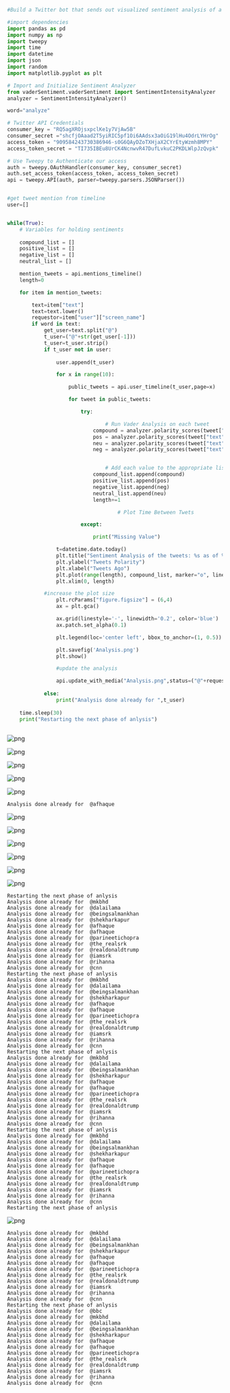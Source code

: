 

```python
#Build a Twitter bot that sends out visualized sentiment analysis of a Twitter account's recent tweets.

#import dependencies
import pandas as pd
import numpy as np
import tweepy
import time
import datetime
import json
import random
import matplotlib.pyplot as plt

# Import and Initialize Sentiment Analyzer
from vaderSentiment.vaderSentiment import SentimentIntensityAnalyzer
analyzer = SentimentIntensityAnalyzer()
```


```python
word="analyze"

# Twitter API Credentials
consumer_key = "RQ5agXROjsxpclKe1y7VjAw5B"
consumer_secret ="shcfjOAaad2T5yiRIC5pf1Oi6AAdsx3aOiG19lHu4OdrLYHrOg"
access_token = "909584243730386946-s0G6QAyDZoTXHjaX2CYrEtyWzmh8MPY"
access_token_secret = "TI735IBEu8UrCK4NcnwvR47DufLvkuC2PKDLWlpJzQvpk"

# Use Tweepy to Authenticate our access
auth = tweepy.OAuthHandler(consumer_key, consumer_secret)
auth.set_access_token(access_token, access_token_secret)
api = tweepy.API(auth, parser=tweepy.parsers.JSONParser())


#get tweet mention from timeline
user=[]


while(True):
    # Variables for holding sentiments
    
    compound_list = []
    positive_list = []
    negative_list = []
    neutral_list = []

    mention_tweets = api.mentions_timeline()
    length=0

    for item in mention_tweets:

        text=item["text"]
        text=text.lower()
        requestor=item["user"]["screen_name"]
        if word in text:
            get_user=text.split("@")
            t_user=("@"+str(get_user[-1]))
            t_user=t_user.strip()
            if t_user not in user:
                
                user.append(t_user)

                for x in range(10):

                    public_tweets = api.user_timeline(t_user,page=x)

                    for tweet in public_tweets:

                        try:

                                # Run Vader Analysis on each tweet
                            compound = analyzer.polarity_scores(tweet["text"])["compound"]
                            pos = analyzer.polarity_scores(tweet["text"])["pos"]
                            neu = analyzer.polarity_scores(tweet["text"])["neu"]
                            neg = analyzer.polarity_scores(tweet["text"])["neg"]


                                # Add each value to the appropriate list
                            compound_list.append(compound)
                            positive_list.append(pos)
                            negative_list.append(neg)
                            neutral_list.append(neu) 
                            length+=1

                                    # Plot Time Between Twets

                        except:

                            print("Missing Value")

                t=datetime.date.today()   
                plt.title("Sentiment Analysis of the tweets: %s as of %s per request of %s" % (t_user,str(t),requestor))
                plt.ylabel("Tweets Polarity")
                plt.xlabel("Tweets Ago")
                plt.plot(range(length), compound_list, marker="o", linewidth=0.25, alpha=0.8, color="darkblue",label=("@"+requestor))
                plt.xlim(0, length)

            #increase the plot size
                plt.rcParams["figure.figsize"] = (6,4)
                ax = plt.gca()

                ax.grid(linestyle='-', linewidth='0.2', color='blue')
                ax.patch.set_alpha(0.1)

                plt.legend(loc='center left', bbox_to_anchor=(1, 0.5))

                plt.savefig('Analysis.png')
                plt.show()

                #update the analysis

                api.update_with_media("Analysis.png",status=("@"+requestor))
                
            else:
                print("Analysis done already for ",t_user)
                
    time.sleep(30)
    print("Restarting the next phase of anlysis")
    

```


![png](output_1_0.png)



![png](output_1_1.png)



![png](output_1_2.png)



![png](output_1_3.png)



![png](output_1_4.png)


    Analysis done already for  @afhaque



![png](output_1_6.png)



![png](output_1_7.png)



![png](output_1_8.png)



![png](output_1_9.png)



![png](output_1_10.png)



![png](output_1_11.png)


    Restarting the next phase of anlysis
    Analysis done already for  @mkbhd
    Analysis done already for  @dalailama
    Analysis done already for  @beingsalmankhan
    Analysis done already for  @shekharkapur
    Analysis done already for  @afhaque
    Analysis done already for  @afhaque
    Analysis done already for  @parineetichopra
    Analysis done already for  @the_realsrk
    Analysis done already for  @realdonaldtrump
    Analysis done already for  @iamsrk
    Analysis done already for  @rihanna
    Analysis done already for  @cnn
    Restarting the next phase of anlysis
    Analysis done already for  @mkbhd
    Analysis done already for  @dalailama
    Analysis done already for  @beingsalmankhan
    Analysis done already for  @shekharkapur
    Analysis done already for  @afhaque
    Analysis done already for  @afhaque
    Analysis done already for  @parineetichopra
    Analysis done already for  @the_realsrk
    Analysis done already for  @realdonaldtrump
    Analysis done already for  @iamsrk
    Analysis done already for  @rihanna
    Analysis done already for  @cnn
    Restarting the next phase of anlysis
    Analysis done already for  @mkbhd
    Analysis done already for  @dalailama
    Analysis done already for  @beingsalmankhan
    Analysis done already for  @shekharkapur
    Analysis done already for  @afhaque
    Analysis done already for  @afhaque
    Analysis done already for  @parineetichopra
    Analysis done already for  @the_realsrk
    Analysis done already for  @realdonaldtrump
    Analysis done already for  @iamsrk
    Analysis done already for  @rihanna
    Analysis done already for  @cnn
    Restarting the next phase of anlysis
    Analysis done already for  @mkbhd
    Analysis done already for  @dalailama
    Analysis done already for  @beingsalmankhan
    Analysis done already for  @shekharkapur
    Analysis done already for  @afhaque
    Analysis done already for  @afhaque
    Analysis done already for  @parineetichopra
    Analysis done already for  @the_realsrk
    Analysis done already for  @realdonaldtrump
    Analysis done already for  @iamsrk
    Analysis done already for  @rihanna
    Analysis done already for  @cnn
    Restarting the next phase of anlysis



![png](output_1_13.png)


    Analysis done already for  @mkbhd
    Analysis done already for  @dalailama
    Analysis done already for  @beingsalmankhan
    Analysis done already for  @shekharkapur
    Analysis done already for  @afhaque
    Analysis done already for  @afhaque
    Analysis done already for  @parineetichopra
    Analysis done already for  @the_realsrk
    Analysis done already for  @realdonaldtrump
    Analysis done already for  @iamsrk
    Analysis done already for  @rihanna
    Analysis done already for  @cnn
    Restarting the next phase of anlysis
    Analysis done already for  @bbc
    Analysis done already for  @mkbhd
    Analysis done already for  @dalailama
    Analysis done already for  @beingsalmankhan
    Analysis done already for  @shekharkapur
    Analysis done already for  @afhaque
    Analysis done already for  @afhaque
    Analysis done already for  @parineetichopra
    Analysis done already for  @the_realsrk
    Analysis done already for  @realdonaldtrump
    Analysis done already for  @iamsrk
    Analysis done already for  @rihanna
    Analysis done already for  @cnn



```python

```
